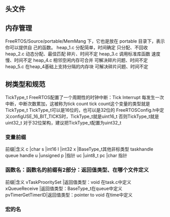 

## 头文件


## 内存管理
FreeRTOS/Source/portable/MemMang 下，它也是放在 portable 目录下，表示你可以提供自
己的函数。
heap_1.c 分配简单，时间确定 只分配、不回收
heap_2.c 动态分配、最佳匹配 碎片、时间不定
heap_3.c 调用标准库函数 速度慢、时间不定
heap_4.c 相邻空闲内存可合并 可解决碎片问题、时间不定
heap_5.c 在heap_4基础上支持分隔的内存块 可解决碎片问题、时间不定



## 树类型和规范
TickType_t
FreeRTOS配置了一个周期性的时钟中断：Tick Interrupt
每发生一次中断，中断次数累加，这被称为tick count
tick count这个变量的类型就是TickType_t
TickType_t可以是16位的，也可以是32位的
FreeRTOSConfig.h中定义configUSE_16_BIT_TICKS时，TickType_t就是uint16_t
否则TickType_t就是uint32_t
对于32位架构，建议把TickType_t配置为uint32_t


### 变量前缀
前缀|含义
c   |char
s   |int16 
I   |int32
x   |BaseType_t其他非标类型 taskhandle queue handle
u   |unsigned
p   |指针
uc  |uint8_t
pc  |char 指针


### 函数名：函数名的前缀有2部分：返回值类型、在哪个文件定义

前缀|含义
vTaskProoritySet |返回值类型：void 在task.c中定义
xQueueReceive    |返回值类型：BaseType_t在queue中定义
pvTimerGetTimerID|返回值类型：pointer to void 在time中定义


### 宏的名
